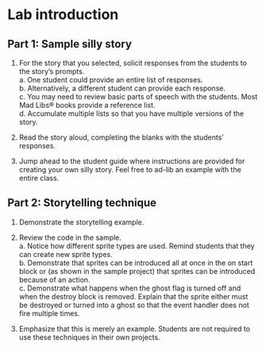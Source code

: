 # Lab introduction

## Part 1: Sample silly story

1. For the story that you selected, solicit responses from the students to the story’s prompts.\
a. One student could provide an entire list of responses.\
b. Alternatively, a different student can provide each response.\
c. You may need to review basic parts of speech with the students. Most Mad Libs® books provide a reference list.\
d. Accumulate multiple lists so that you have multiple versions of the story.
1. Read the story aloud, completing the blanks with the students’ responses.

1. Jump ahead to the student guide where instructions are provided for creating your own silly story. Feel free to ad-lib an example with the entire class.

## Part 2: Storytelling technique

1. Demonstrate the storytelling example.
1. Review the code in the sample.\
a. Notice how different sprite types are used. Remind students that they can create new sprite types.\
b. Demonstrate that sprites can be introduced all at once in the on start block or (as shown in the sample project) that sprites can be introduced because of an action.\
c. Demonstrate what happens when the ghost flag is turned off and when the destroy block is removed. Explain that the sprite either must be destroyed or turned into a ghost so that the event handler does not fire multiple times.

1. Emphasize that this is merely an example. Students are not required to use these techniques in their own projects.
